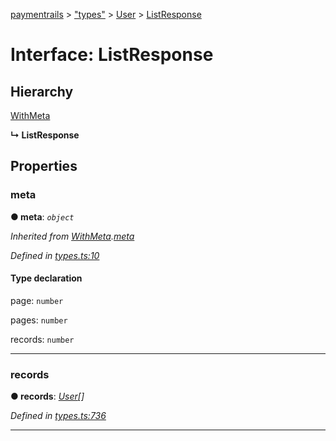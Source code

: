 [paymentrails](../README.md) > ["types"](../modules/_types_.md) > [User](../modules/_types_.user.md) > [ListResponse](../interfaces/_types_.user.listresponse.md)



# Interface: ListResponse

## Hierarchy


 [WithMeta](_types_.serializer.withmeta.md)

**↳ ListResponse**








## Properties
<a id="meta"></a>

###  meta

**●  meta**:  *`object`* 

*Inherited from [WithMeta](_types_.serializer.withmeta.md).[meta](_types_.serializer.withmeta.md#meta)*

*Defined in [types.ts:10](https://github.com/PaymentRails/javascript-sdk/blob/e46ce8e/lib/types.ts#L10)*


#### Type declaration




 page: `number`






 pages: `number`






 records: `number`







___

<a id="records-1"></a>

###  records

**●  records**:  *[User](_types_.user.user.md)[]* 

*Defined in [types.ts:736](https://github.com/PaymentRails/javascript-sdk/blob/e46ce8e/lib/types.ts#L736)*





___


